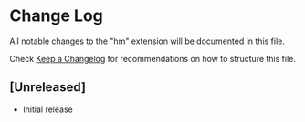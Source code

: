 # Change Log

All notable changes to the "hm" extension will be documented in this file.

Check [Keep a Changelog](http://keepachangelog.com/) for recommendations on how to structure this file.

## [Unreleased]

- Initial release